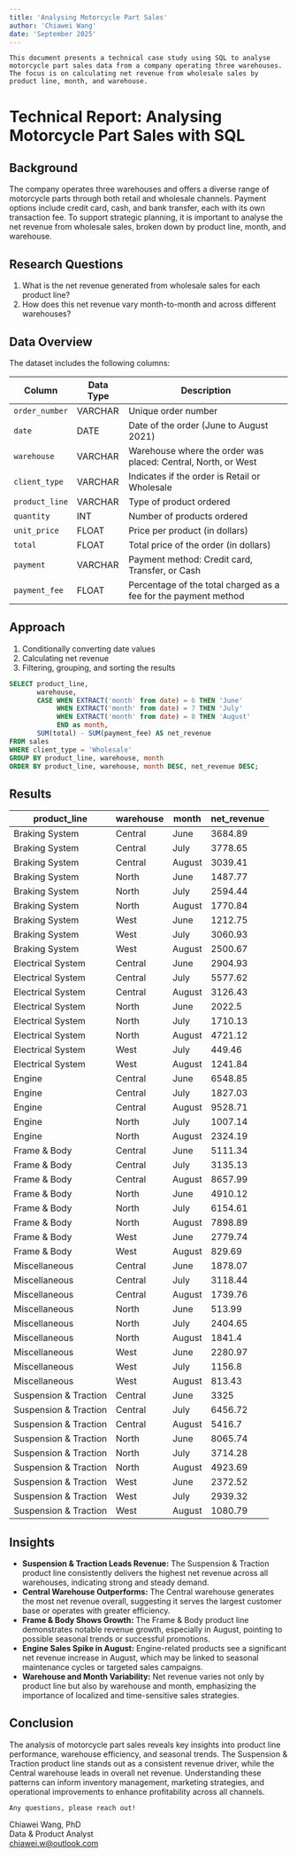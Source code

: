 ```yaml
---
title: 'Analysing Motorcycle Part Sales'
author: 'Chiawei Wang'
date: 'September 2025'
---
```


`This document presents a technical case study using SQL to analyse motorcycle part sales data from a company operating three warehouses. The focus is on calculating net revenue from wholesale sales by product line, month, and warehouse.`

# Technical Report: Analysing Motorcycle Part Sales with SQL

## Background

The company operates three warehouses and offers a diverse range of motorcycle parts through both retail and wholesale channels. Payment options include credit card, cash, and bank transfer, each with its own transaction fee. To support strategic planning, it is important to analyse the net revenue from wholesale sales, broken down by product line, month, and warehouse.

## Research Questions

1. What is the net revenue generated from wholesale sales for each product line?
2. How does this net revenue vary month-to-month and across different warehouses?

## Data Overview

The dataset includes the following columns:

| Column         | Data Type | Description                                                     |
|----------------|-----------|-----------------------------------------------------------------|
| `order_number` | VARCHAR   | Unique order number                                             |
| `date`         | DATE      | Date of the order (June to August 2021)                         |
| `warehouse`    | VARCHAR   | Warehouse where the order was placed: Central, North, or West   |
| `client_type`  | VARCHAR   | Indicates if the order is Retail or Wholesale                   |
| `product_line` | VARCHAR   | Type of product ordered                                         |
| `quantity`     | INT       | Number of products ordered                                      |
| `unit_price`   | FLOAT     | Price per product (in dollars)                                  |
| `total`        | FLOAT     | Total price of the order (in dollars)                           |
| `payment`      | VARCHAR   | Payment method: Credit card, Transfer, or Cash                  |
| `payment_fee`  | FLOAT     | Percentage of the total charged as a fee for the payment method |

## Approach

1. Conditionally converting date values
2. Calculating net revenue
3. Filtering, grouping, and sorting the results

```sql
SELECT product_line,
       warehouse,
       CASE WHEN EXTRACT('month' from date) = 6 THEN 'June'
            WHEN EXTRACT('month' from date) = 7 THEN 'July'
            WHEN EXTRACT('month' from date) = 8 THEN 'August'
            END as month,
       SUM(total) - SUM(payment_fee) AS net_revenue
FROM sales
WHERE client_type = 'Wholesale'
GROUP BY product_line, warehouse, month
ORDER BY product_line, warehouse, month DESC, net_revenue DESC;
```
## Results

| product_line           | warehouse | month   | net_revenue |
|------------------------|-----------|---------|-------------|
| Braking System         | Central   | June    | 3684.89     |
| Braking System         | Central   | July    | 3778.65     |
| Braking System         | Central   | August  | 3039.41     |
| Braking System         | North     | June    | 1487.77     |
| Braking System         | North     | July    | 2594.44     |
| Braking System         | North     | August  | 1770.84     |
| Braking System         | West      | June    | 1212.75     |
| Braking System         | West      | July    | 3060.93     |
| Braking System         | West      | August  | 2500.67     |
| Electrical System      | Central   | June    | 2904.93     |
| Electrical System      | Central   | July    | 5577.62     |
| Electrical System      | Central   | August  | 3126.43     |
| Electrical System      | North     | June    | 2022.5      |
| Electrical System      | North     | July    | 1710.13     |
| Electrical System      | North     | August  | 4721.12     |
| Electrical System      | West      | July    | 449.46      |
| Electrical System      | West      | August  | 1241.84     |
| Engine                 | Central   | June    | 6548.85     |
| Engine                 | Central   | July    | 1827.03     |
| Engine                 | Central   | August  | 9528.71     |
| Engine                 | North     | July    | 1007.14     |
| Engine                 | North     | August  | 2324.19     |
| Frame & Body           | Central   | June    | 5111.34     |
| Frame & Body           | Central   | July    | 3135.13     |
| Frame & Body           | Central   | August  | 8657.99     |
| Frame & Body           | North     | June    | 4910.12     |
| Frame & Body           | North     | July    | 6154.61     |
| Frame & Body           | North     | August  | 7898.89     |
| Frame & Body           | West      | June    | 2779.74     |
| Frame & Body           | West      | August  | 829.69      |
| Miscellaneous          | Central   | June    | 1878.07     |
| Miscellaneous          | Central   | July    | 3118.44     |
| Miscellaneous          | Central   | August  | 1739.76     |
| Miscellaneous          | North     | June    | 513.99      |
| Miscellaneous          | North     | July    | 2404.65     |
| Miscellaneous          | North     | August  | 1841.4      |
| Miscellaneous          | West      | June    | 2280.97     |
| Miscellaneous          | West      | July    | 1156.8      |
| Miscellaneous          | West      | August  | 813.43      |
| Suspension & Traction  | Central   | June    | 3325        |
| Suspension & Traction  | Central   | July    | 6456.72     |
| Suspension & Traction  | Central   | August  | 5416.7      |
| Suspension & Traction  | North     | June    | 8065.74     |
| Suspension & Traction  | North     | July    | 3714.28     |
| Suspension & Traction  | North     | August  | 4923.69     |
| Suspension & Traction  | West      | June    | 2372.52     |
| Suspension & Traction  | West      | July    | 2939.32     |
| Suspension & Traction  | West      | August  | 1080.79     |

## Insights

- **Suspension & Traction Leads Revenue:** The Suspension & Traction product line consistently delivers the highest net revenue across all warehouses, indicating strong and steady demand.
- **Central Warehouse Outperforms:** The Central warehouse generates the most net revenue overall, suggesting it serves the largest customer base or operates with greater efficiency.
- **Frame & Body Shows Growth:** The Frame & Body product line demonstrates notable revenue growth, especially in August, pointing to possible seasonal trends or successful promotions.
- **Engine Sales Spike in August:** Engine-related products see a significant net revenue increase in August, which may be linked to seasonal maintenance cycles or targeted sales campaigns.
- **Warehouse and Month Variability:** Net revenue varies not only by product line but also by warehouse and month, emphasizing the importance of localized and time-sensitive sales strategies.

## Conclusion

The analysis of motorcycle part sales reveals key insights into product line performance, warehouse efficiency, and seasonal trends. The Suspension & Traction product line stands out as a consistent revenue driver, while the Central warehouse leads in overall net revenue. Understanding these patterns can inform inventory management, marketing strategies, and operational improvements to enhance profitability across all channels.

`Any questions, please reach out!`

Chiawei Wang, PhD\
Data & Product Analyst\
<chiawei.w@outlook.com>
